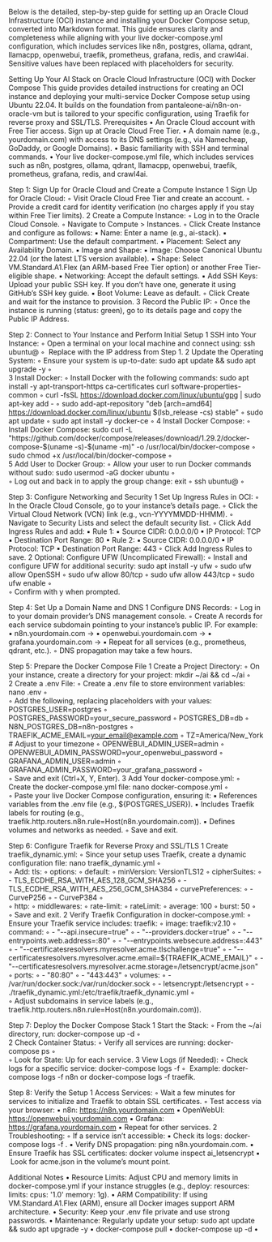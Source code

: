 Below is the detailed, step-by-step guide for setting up an Oracle Cloud Infrastructure (OCI) instance and installing your Docker Compose setup, converted into Markdown format. This guide ensures clarity and completeness while aligning with your live docker-compose.yml configuration, which includes services like n8n, postgres, ollama, qdrant, llamacpp, openwebui, traefik, prometheus, grafana, redis, and crawl4ai. Sensitive values have been replaced with placeholders for security.

Setting Up Your AI Stack on Oracle Cloud Infrastructure (OCI) with Docker Compose
This guide provides detailed instructions for creating an OCI instance and deploying your multi-service Docker Compose setup using Ubuntu 22.04. It builds on the foundation from pantaleone-ai/n8n-on-oracle-vm but is tailored to your specific configuration, using Traefik for reverse proxy and SSL/TLS.
Prerequisites
	•	An Oracle Cloud account with Free Tier access. Sign up at Oracle Cloud Free Tier.
	•	A domain name (e.g., yourdomain.com) with access to its DNS settings (e.g., via Namecheap, GoDaddy, or Google Domains).
	•	Basic familiarity with SSH and terminal commands.
	•	Your live docker-compose.yml file, which includes services such as n8n, postgres, ollama, qdrant, llamacpp, openwebui, traefik, prometheus, grafana, redis, and crawl4ai.

Step 1: Sign Up for Oracle Cloud and Create a Compute Instance
	1	Sign Up for Oracle Cloud:
	◦	Visit Oracle Cloud Free Tier and create an account.
	◦	Provide a credit card for identity verification (no charges apply if you stay within Free Tier limits).
	2	Create a Compute Instance:
	◦	Log in to the Oracle Cloud Console.
	◦	Navigate to Compute > Instances.
	◦	Click Create Instance and configure as follows:
	▪	Name: Enter a name (e.g., ai-stack).
	▪	Compartment: Use the default compartment.
	▪	Placement: Select any Availability Domain.
	▪	Image and Shape:
	▪	Image: Choose Canonical Ubuntu 22.04 (or the latest LTS version available).
	▪	Shape: Select VM.Standard.A1.Flex (an ARM-based Free Tier option) or another Free Tier-eligible shape.
	▪	Networking: Accept the default settings.
	▪	Add SSH Keys: Upload your public SSH key. If you don’t have one, generate it using GitHub’s SSH key guide.
	▪	Boot Volume: Leave as default.
	◦	Click Create and wait for the instance to provision.
	3	Record the Public IP:
	◦	Once the instance is running (status: green), go to its details page and copy the Public IP Address.

Step 2: Connect to Your Instance and Perform Initial Setup
	1	SSH into Your Instance:
	◦	Open a terminal on your local machine and connect using: ssh ubuntu@
	◦	 Replace with the IP address from Step 1.
	2	Update the Operating System:
	◦	Ensure your system is up-to-date: sudo apt update && sudo apt upgrade -y
	◦	
	3	Install Docker:
	◦	Install Docker with the following commands: sudo apt install -y apt-transport-https ca-certificates curl software-properties-common
	◦	curl -fsSL https://download.docker.com/linux/ubuntu/gpg | sudo apt-key add -
	◦	sudo add-apt-repository "deb [arch=amd64] https://download.docker.com/linux/ubuntu $(lsb_release -cs) stable"
	◦	sudo apt update
	◦	sudo apt install -y docker-ce
	◦	
	4	Install Docker Compose:
	◦	Install Docker Compose: sudo curl -L "https://github.com/docker/compose/releases/download/1.29.2/docker-compose-$(uname -s)-$(uname -m)" -o /usr/local/bin/docker-compose
	◦	sudo chmod +x /usr/local/bin/docker-compose
	◦	
	5	Add User to Docker Group:
	◦	Allow your user to run Docker commands without sudo: sudo usermod -aG docker ubuntu
	◦	
	◦	Log out and back in to apply the group change: exit
	◦	ssh ubuntu@
	◦	

Step 3: Configure Networking and Security
	1	Set Up Ingress Rules in OCI:
	◦	In the Oracle Cloud Console, go to your instance’s details page.
	◦	Click the Virtual Cloud Network (VCN) link (e.g., vcn-YYYYMMDD-HHMM).
	◦	Navigate to Security Lists and select the default security list.
	◦	Click Add Ingress Rules and add:
	▪	Rule 1:
	▪	Source CIDR: 0.0.0.0/0
	▪	IP Protocol: TCP
	▪	Destination Port Range: 80
	▪	Rule 2:
	▪	Source CIDR: 0.0.0.0/0
	▪	IP Protocol: TCP
	▪	Destination Port Range: 443
	◦	Click Add Ingress Rules to save.
	2	Optional: Configure UFW (Uncomplicated Firewall):
	◦	Install and configure UFW for additional security: sudo apt install -y ufw
	◦	sudo ufw allow OpenSSH
	◦	sudo ufw allow 80/tcp
	◦	sudo ufw allow 443/tcp
	◦	sudo ufw enable
	◦	
	◦	Confirm with y when prompted.

Step 4: Set Up a Domain Name and DNS
	1	Configure DNS Records:
	◦	Log in to your domain provider’s DNS management console.
	◦	Create A records for each service subdomain pointing to your instance’s public IP. For example:
	▪	n8n.yourdomain.com → 
	▪	openwebui.yourdomain.com → 
	▪	grafana.yourdomain.com → 
	▪	Repeat for all services (e.g., prometheus, qdrant, etc.).
	◦	DNS propagation may take a few hours.

Step 5: Prepare the Docker Compose File
	1	Create a Project Directory:
	◦	On your instance, create a directory for your project: mkdir ~/ai && cd ~/ai
	◦	
	2	Create a .env File:
	◦	Create a .env file to store environment variables: nano .env
	◦	
	◦	Add the following, replacing placeholders with your values: POSTGRES_USER=postgres
	◦	POSTGRES_PASSWORD=your_secure_password
	◦	POSTGRES_DB=db
	◦	N8N_POSTGRES_DB=n8n-postgres
	◦	TRAEFIK_ACME_EMAIL=your_email@example.com
	◦	TZ=America/New_York  # Adjust to your timezone
	◦	OPENWEBUI_ADMIN_USER=admin
	◦	OPENWEBUI_ADMIN_PASSWORD=your_openwebui_password
	◦	GRAFANA_ADMIN_USER=admin
	◦	GRAFANA_ADMIN_PASSWORD=your_grafana_password
	◦	
	◦	Save and exit (Ctrl+X, Y, Enter).
	3	Add Your docker-compose.yml:
	◦	Create the docker-compose.yml file: nano docker-compose.yml
	◦	
	◦	Paste your live Docker Compose configuration, ensuring it:
	▪	References variables from the .env file (e.g., ${POSTGRES_USER}).
	▪	Includes Traefik labels for routing (e.g., traefik.http.routers.n8n.rule=Host(n8n.yourdomain.com)).
	▪	Defines volumes and networks as needed.
	◦	Save and exit.

Step 6: Configure Traefik for Reverse Proxy and SSL/TLS
	1	Create traefik_dynamic.yml:
	◦	Since your setup uses Traefik, create a dynamic configuration file: nano traefik_dynamic.yml
	◦	
	◦	Add: tls:
	◦	  options:
	◦	    default:
	◦	      minVersion: VersionTLS12
	◦	      cipherSuites:
	◦	        - TLS_ECDHE_RSA_WITH_AES_128_GCM_SHA256
	◦	        - TLS_ECDHE_RSA_WITH_AES_256_GCM_SHA384
	◦	      curvePreferences:
	◦	        - CurveP256
	◦	        - CurveP384
	◦	
	◦	http:
	◦	  middlewares:
	◦	    rate-limit:
	◦	      rateLimit:
	◦	        average: 100
	◦	        burst: 50
	◦	
	◦	Save and exit.
	2	Verify Traefik Configuration in docker-compose.yml:
	◦	Ensure your Traefik service includes: traefik:
	◦	  image: traefik:v2.10
	◦	  command:
	◦	    - "--api.insecure=true"
	◦	    - "--providers.docker=true"
	◦	    - "--entrypoints.web.address=:80"
	◦	    - "--entrypoints.websecure.address=:443"
	◦	    - "--certificatesresolvers.myresolver.acme.tlschallenge=true"
	◦	    - "--certificatesresolvers.myresolver.acme.email=${TRAEFIK_ACME_EMAIL}"
	◦	    - "--certificatesresolvers.myresolver.acme.storage=/letsencrypt/acme.json"
	◦	  ports:
	◦	    - "80:80"
	◦	    - "443:443"
	◦	  volumes:
	◦	    - /var/run/docker.sock:/var/run/docker.sock
	◦	    - letsencrypt:/letsencrypt
	◦	    - ./traefik_dynamic.yml:/etc/traefik/traefik_dynamic.yml
	◦	
	◦	Adjust subdomains in service labels (e.g., traefik.http.routers.n8n.rule=Host(n8n.yourdomain.com)).

Step 7: Deploy the Docker Compose Stack
	1	Start the Stack:
	◦	From the ~/ai directory, run: docker-compose up -d
	◦	
	2	Check Container Status:
	◦	Verify all services are running: docker-compose ps
	◦	
	◦	Look for State: Up for each service.
	3	View Logs (if Needed):
	◦	Check logs for a specific service: docker-compose logs -f 
	◦	 Example: docker-compose logs -f n8n or docker-compose logs -f traefik.

Step 8: Verify the Setup
	1	Access Services:
	◦	Wait a few minutes for services to initialize and Traefik to obtain SSL certificates.
	◦	Test access via your browser:
	▪	n8n: https://n8n.yourdomain.com
	▪	OpenWebUI: https://openwebui.yourdomain.com
	▪	Grafana: https://grafana.yourdomain.com
	▪	Repeat for other services.
	2	Troubleshooting:
	◦	If a service isn’t accessible:
	▪	Check its logs: docker-compose logs -f .
	▪	Verify DNS propagation: ping n8n.yourdomain.com.
	▪	Ensure Traefik has SSL certificates: docker volume inspect ai_letsencrypt
	▪	 Look for acme.json in the volume’s mount point.

Additional Notes
	•	Resource Limits: Adjust CPU and memory limits in docker-compose.yml if your instance struggles (e.g., deploy: resources: limits: cpus: '1.0' memory: 1g).
	•	ARM Compatibility: If using VM.Standard.A1.Flex (ARM), ensure all Docker images support ARM architecture.
	•	Security: Keep your .env file private and use strong passwords.
	•	Maintenance: Regularly update your setup: sudo apt update && sudo apt upgrade -y
	•	docker-compose pull
	•	docker-compose up -d
	•	


